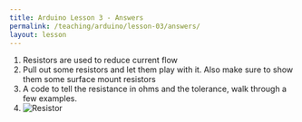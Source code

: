 ```yaml
---
title: Arduino Lesson 3 - Answers
permalink: /teaching/arduino/lesson-03/answers/
layout: lesson
---
```


1. Resistors are used to reduce current flow
1. Pull out some resistors and let them play with it.  Also make sure to show them some surface mount resistors
1. A code to tell the resistance in ohms and the tolerance, walk through a few examples.
1. ![Resistor](https://upload.wikimedia.org/wikipedia/commons/2/25/Resistors.svg)